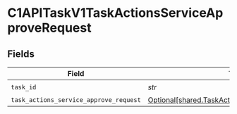 # C1APITaskV1TaskActionsServiceApproveRequest


## Fields

| Field                                                                                                        | Type                                                                                                         | Required                                                                                                     | Description                                                                                                  |
| ------------------------------------------------------------------------------------------------------------ | ------------------------------------------------------------------------------------------------------------ | ------------------------------------------------------------------------------------------------------------ | ------------------------------------------------------------------------------------------------------------ |
| `task_id`                                                                                                    | *str*                                                                                                        | :heavy_check_mark:                                                                                           | N/A                                                                                                          |
| `task_actions_service_approve_request`                                                                       | [Optional[shared.TaskActionsServiceApproveRequest]](../../models/shared/taskactionsserviceapproverequest.md) | :heavy_minus_sign:                                                                                           | N/A                                                                                                          |
